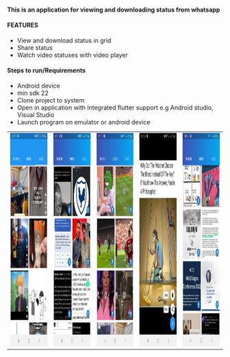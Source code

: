 <h4>This is an application for viewing and downloading status from whatsapp</h4>

<h4><strong>FEATURES</strong></h4>
<ul>
<li>
View and download status in grid
</li>

<li>
Share status
</li>
<li>Watch video statuses with video player</li>

</ul>


<h4><strong>Steps to run/Requirements</strong></h4>
<ul>
<li>
Android device
  
</li>
  <li>
min sdk 22
  
</li>
   <li>
Clone project to system
  
</li>
   <li>
Open in application with integrated flutter support e.g Android studio, Visual Studio
  
</li>
   <li>Launch program on emulator or android device
  
</li>
  </ul>





<table>
<tr>
<td>
<img src="screenshots/Screenshot_20220905-235707.jpg"   width=200 height=500 />
</td>

<td>
<img src="screenshots/Screenshot_20220906-011131.jpg"   width=200 height=500 />
</td>


<td>
<img src="screenshots/Screenshot_20220906-011148.jpg"   width=200 height=500/>
</td>

<td>
<img src="screenshots/Screenshot_20220906-011334.jpg"  width=200 height=500 />
</td>

<td>
<img src="screenshots/Screenshot_20220906-185648.jpg" width=200 height=500/>
</td>



</tr>



</table>
